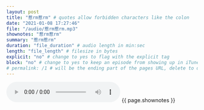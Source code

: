 ```yaml
---
layout: post
title: "惹rm惹rm" # quotes allow forbidden characters like the colon
date: "2021-01-08 17:27:46"
file: "/audio/惹rm惹rm.mp3"
shownotes: "惹rm惹rm"
summary: "惹rm惹rm"
duration: "file_duration" # audio length in min:sec
length: "file_length" # filesize in bytes
explicit: "no" # change to yes to flag with the explicit tag
block: "no" # change to yes to keep an episode from showing up in iTunes
# permalink: /1 # will be the ending part of the pages URL, delete to default to the title
---
```


<audio controls>
<source src="{{site.url}}{{site.baseurl}}{{ page.file }}" type="audio/x-mp3">
Your browser does not support the audio element.
</audio>
{{ page.shownotes }}
